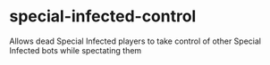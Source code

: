 # special-infected-control
 Allows dead Special Infected players to take control of other Special Infected bots while spectating them

